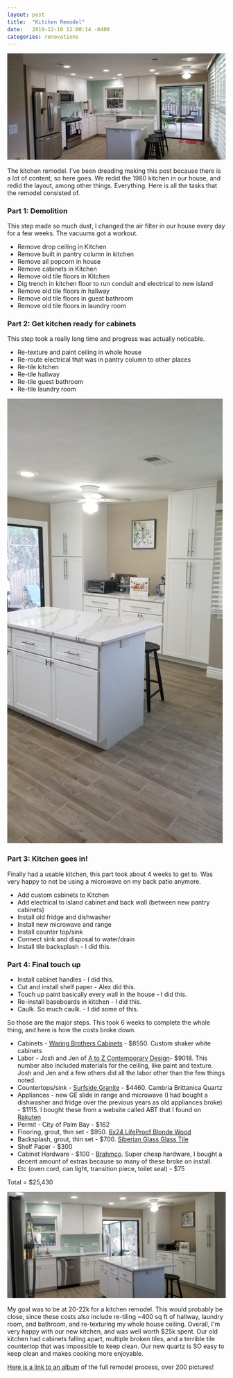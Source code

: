 ```yaml
---
layout: post
title:  "Kitchen Remodel"
date:   2019-12-10 12:00:14 -0400
categories: renovations
---
```


![Kitchen](/images/kitchen/1.jpg)

The kitchen remodel. I've been dreading making this post because there is a lot of content, so here goes. We redid the 1980 kitchen in our house, and redid the layout, among other things. Everything. Here is all the tasks that the remodel consisted of.

### Part 1: Demolition
This step made so much dust, I changed the air filter in our house every day for a few weeks. The vacuums got a workout.
* Remove drop ceiling in Kitchen
* Remove built in pantry column in kitchen
* Remove all popcorn in house
* Remove cabinets in Kitchen
* Remove old tile floors in Kitchen
* Dig trench in kitchen floor to run conduit and electrical to new island
* Remove old tile floors in hallway
* Remove old tile floors in guest bathroom
* Remove old tile floors in laundry room

### Part 2: Get kitchen ready for cabinets
This step took a really long time and progress was actually noticable.
* Re-texture and paint ceiling in whole house
* Re-route electrical that was in pantry column to other places
* Re-tile kitchen
* Re-tile hallway
* Re-tile guest bathroom
* Re-tile laundry room

![Kitchen](/images/kitchen/2.jpg)

### Part 3: Kitchen goes in!
Finally had a usable kitchen, this part took about 4 weeks to get to. Was very happy to not be using a microwave on my back patio anymore.
* Add custom cabinets to Kitchen
* Add electrical to island cabinet and back wall (between new pantry cabinets)
* Install old fridge and dishwasher
* Install new microwave and range
* Install counter top/sink
* Connect sink and disposal to water/drain
* Install tile backsplash - I did this.

### Part 4: Final touch up
* Install cabinet handles - I did this.
* Cut and install shelf paper - Alex did this.
* Touch up paint basically every wall in the house - I did this.
* Re-install baseboards in kitchen - I did this.
* Caulk. So much caulk. - I did some of this.

So those are the major steps. This took 6 weeks to complete the whole thing, and here is how the costs broke down.
* Cabinets - [Waring Brothers Cabinets](https://www.facebook.com/waringbrotherscabinets/) - $8550. Custom shaker white cabinets
* Labor - Josh and Jen of [A to Z Contemporary Design](https://www.facebook.com/atozcontemporarydesign/)- $9018. This number also included materials for the ceiling, like paint and texture. Josh and Jen and a few others did all the labor other than the few things noted.
* Countertops/sink - [Surfside Granite](https://www.facebook.com/Surfside-Granite-Quartz-324158218503088/) - $4460. Cambria Brittanica Quartz
* Appliances - new GE slide in range and microwave (I had bought a dishwasher and fridge over the previous years as old appliances broke) - $1115. I bought these from a website called ABT that I found on [Rakuten](https://rskelton.com/using-rakuten-for-more-cashback/)
* Permit - City of Palm Bay - $162
* Flooring, grout, thin set - $950. [6x24 LifeProof Blonde Wood](https://www.homedepot.com/p/LifeProof-Blonde-Wood-6-in-x-24-in-Glazed-Porcelain-Floor-and-Wall-Tile-14-55-sq-ft-case-LP38624HD1PR/308527506)
* Backsplash, grout, thin set - $700. [Siberian Glass Glass Tile](https://www.homedepot.com/p/Jeffrey-Court-Siberian-Gloss-11-625-in-x-11-75-in-x-8-mm-Glass-Mosaic-Tile-99520/202663565)
* Shelf Paper - $300
* Cabinet Hardware - $100 - [Brahmco](https://brahmco.com/). Super cheap hardware, I bought a decent amount of extras because so many of these broke on install.
* Etc (oven cord, can light, transition piece, toilet seal) - $75

Total = $25,430

![Kitchen](/images/kitchen/3.jpg)

My goal was to be at 20-22k for a kitchen remodel. This would probably be close, since these costs also include re-tiling ~400 sq ft of hallway, laundry room, and bathroom, and re-texturing my whole house ceiling. Overall, I'm very happy with our new kitchen, and was well worth $25k spent. Our old kitchen had cabinets falling apart, multiple broken tiles, and a terrible tile countertop that was impossible to keep clean. Our new quartz is SO easy to keep clean and makes cooking more enjoyable.

[Here is a link to an album](https://photos.app.goo.gl/G9fbve1XfvYaWzLD9) of the full remodel process, over 200 pictures!
